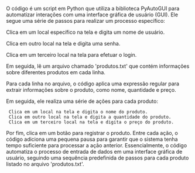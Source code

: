 O código é um script em Python que utiliza a biblioteca PyAutoGUI para automatizar interações com uma interface gráfica de usuário (GUI). Ele segue uma série de passos para realizar um processo específico:

Clica em um local específico na tela e digita um nome de usuário.

Clica em outro local na tela e digita uma senha.

Clica em um terceiro local na tela para efetuar o login.

Em seguida, lê um arquivo chamado 'produtos.txt' que contém informações sobre diferentes produtos em cada linha.

Para cada linha no arquivo, o código aplica uma expressão regular para extrair informações sobre o produto, como nome, quantidade e preço.

Em seguida, ele realiza uma série de ações para cada produto:

     Clica em um local na tela e digita o nome do produto.
     Clica em outro local na tela e digita a quantidade do produto.
     Clica em um terceiro local na tela e digita o preço do produto.
     
Por fim, clica em um botão para registrar o produto.
Entre cada ação, o código adiciona uma pequena pausa para garantir que o sistema tenha tempo suficiente para processar a ação anterior.
Essencialmente, o código automatiza o processo de entrada de dados em uma interface gráfica de usuário, seguindo uma sequência predefinida de passos para cada produto listado no arquivo 'produtos.txt'.
